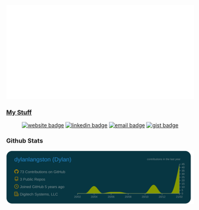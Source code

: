 <div align="center">
<a href="https://github.com/dylanlangston/dylanlangston/blob/master/dylan.svg" title="Click to View Source">
<img src="dylan.svg" width="auto" alt="Dylan">
</a?
<br/>
</div>
  
### My Stuff
<div align="center">

  [![website badge](https://img.shields.io/badge/dylanlangston.com-073642?style=for-the-badge&logo=html5&logoColor=b58900)](https://dylanlangston.com) [![linkedin badge](https://img.shields.io/badge/LinkedIn-073642?style=for-the-badge&logo=linkedin&logoColor=b58900)](https://www.linkedin.com/in/dylan-langston/) [![email badge](https://img.shields.io/badge/Email-073642?style=for-the-badge&logo=mail.ru&logoColor=b58900)](mailto:mail@dylanlangston.com) [![gist badge](https://img.shields.io/badge/Gist-073642?style=for-the-badge&logo=github&logoColor=b58900)](https://gist.github.com/dylanlangston)
</div>

### Github Stats
<div align="center">

  [![](https://raw.githubusercontent.com/dylanlangston/dylanlangston-cards/master/profile-summary-card-output/solarized_dark/0-profile-details.svg)](https://github.com/dylanlangston)
</div>
